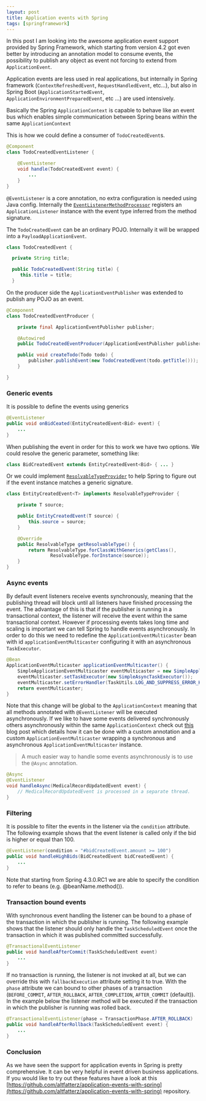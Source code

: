 ```yaml
---
layout: post
title: Application events with Spring
tags: [springframework]
---
```


In this post I am looking into the awesome application event support provided by Spring Framework,
which starting from version 4.2 got even better by introducing an annotation model to consume events, the possibility to publish any object as event not forcing to extend from `ApplicationEvent`.

Application events are less used in real applications, but internally in Spring framework (`ContextRefreshedEvent`, `RequestHandledEvent`, etc...), but also in Spring Boot (`ApplicationStartedEvent`, `ApplicationEnvironmentPreparedEvent`, etc ...) are used intensively.

Basically the Spring `ApplicationContext` is capable to behave like an event bus which enables simple communication between Spring beans within the same `ApplicationContext`

This is how we could define a consumer of `TodoCreatedEvent`s.

```java
@Component
class TodoCreatedEventListener {

    @EventListener
    void handle(TodoCreatedEvent event) {
        ...
    }
}
```

`@EventListener` is a core annotation, no extra configuration is needed using Java config. Internally the [`EventListenerMethodProcessor`](https://github.com/spring-projects/spring-framework/blob/master/spring-context%2Fsrc%2Fmain%2Fjava%2Forg%2Fspringframework%2Fcontext%2Fevent%2FEventListenerMethodProcessor.java) registers an `ApplicationListener` instance with the event type inferred from the method signature.

The `TodoCreatedEvent` can be an ordinary POJO. Internally it will be wrapped into a `PayloadApplicationEvent`.

```java
class TodoCreatedEvent {

  private String title;

  public TodoCreatedEvent(String title) {
     this.title = title;
  }
```

On the producer side the `ApplicationEventPublisher` was extended to publish any POJO as an event.

```java
@Component
class TodoCreatedEventProducer {

    private final ApplicationEventPublisher publisher;

    @Autowired
    public TodoCreatedEventProducer(ApplicationEventPublisher publisher) { ... }

    public void createTodo(Todo todo) {
        publisher.publishEvent(new TodoCreatedEvent(todo.getTitle()));
    }

}
```

### Generic events

It is possible to define the events using generics

```java
@EventListener
public void onBidCeated(EntityCreatedEvent<Bid> event) {
    ...
}
```

When publishing the event in order for this to work we have two options. We could resolve the generic parameter, something like:

```java
class BidCreatedEvent extends EntityCreatedEvent<Bid> { ... }
```

Or we could implement [`ResolvableTypeProvider`](https://github.com/spring-projects/spring-framework/blob/master/spring-core%2Fsrc%2Fmain%2Fjava%2Forg%2Fspringframework%2Fcore%2FResolvableTypeProvider.java) to help Spring to figure out if the event instance matches a generic signature.

```java
class EntityCreatedEvent<T> implements ResolvableTypeProvider {

    private T source;

    public EntityCreatedEvent(T source) {
        this.source = source;
    }

    @Override
    public ResolvableType getResolvableType() {
        return ResolvableType.forClassWithGenerics(getClass(),
                ResolvableType.forInstance(source));
    }
}
```

### Async events

By default event listeners receive events synchronously, meaning that the publishing thread will block until all listeners have finished processing the event. The advantage of this is that if the publisher is running in a transactional context, the listener will receive the event within the same transactional context.
However if processing events takes long time and scaling is important we can tell Spring to handle events asynchronously. In order to do this we need to redefine the `ApplicationEventMulticaster` bean with id `applicationEventMulticaster` configuring it with an asynchronous `TaskExecutor`.

```java
@Bean
ApplicationEventMulticaster applicationEventMulticaster() {
    SimpleApplicationEventMulticaster eventMulticaster = new SimpleApplicationEventMulticaster();
    eventMulticaster.setTaskExecutor(new SimpleAsyncTaskExecutor());
    eventMulticaster.setErrorHandler(TaskUtils.LOG_AND_SUPPRESS_ERROR_HANDLER);
    return eventMulticaster;
}
```

Note that this change will be global to the `ApplicationContext` meaning that all methods annotated with `@EventListener` will be executed asynchronously. If we like to have some events delivered synchronously others asynchronously within the same `ApplicationContext` check out [this](https://www.keyup.eu/en/blog/101-synchronous-and-asynchronous-spring-events-in-one-application) blog post which details how it can be done with a custom annotation and a custom `ApplicationEventMulticaster` wrapping a synchronous and asynchronous `ApplicationEventMulticaster` instance.

> A much easier way to handle some events asynchronously is to use the `@Async` annotation.

```java
@Async
@EventListener
void handleAsync(MedicalRecordUpdatedEvent event) {
    // MedicalRecordUpdatedEvent is processed in a separate thread.
}
```

### Filtering

It is possible to filter the events in the listener via the `condition` attribute. The following example shows that the event listener is called only if the bid is higher or equal than 100.

```java
@EventListener(condition = "#bidCreatedEvent.amount >= 100")
public void handleHighBids(BidCreatedEvent bidCreatedEvent) {
    ...
}
```

Note that starting from Spring 4.3.0.RC1 we are able to specify the condition to refer to beans (e.g. @beanName.method()).

### Transaction bound events

With synchronous event handling the listener can be bound to a phase of the transaction in which the publisher is running. The following example shows that the listener should only handle the `TaskScheduledEvent` once the transaction in which it was published committed successfully.

```java
@TransactionalEventListener
public void handleAfterCommit(TaskScheduledEvent event)
    ...
}
```

If no transaction is running, the listener is not invoked at all, but we can override this with `fallbackExecution` attribute setting it to true. With the `phase` attribute we can bound to other phases of a transaction (`BEFORE_COMMIT`, `AFTER_ROLLBACK`, `AFTER_COMPLETION`, `AFTER_COMMIT` (default)). In the example below the listener method will be executed if the transaction in which the publisher is running was rolled back.

```java
@TransactionalEventListener(phase = TransactionPhase.AFTER_ROLLBACK)
public void handleAfterRollback(TaskScheduledEvent event) {
    ...
}
```

### Conclusion

As we have seen the support for application events in Spring is pretty comprehensive. It can be very helpful in event driven business applications. If you would like to try out these features have a look at this [https://github.com/altfatterz/application-events-with-spring](https://github.com/altfatterz/application-events-with-spring) repository.


